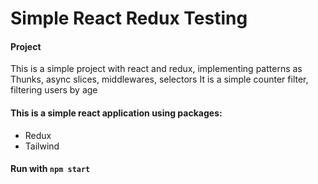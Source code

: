 # Simple React Redux Testing

#### Project
This is a simple project with react and redux, implementing patterns as Thunks, async slices, middlewares, selectors
It is a simple counter filter, filtering users by age



#### This is a simple react application using packages:
- Redux
- Tailwind


#### Run with `npm start`
